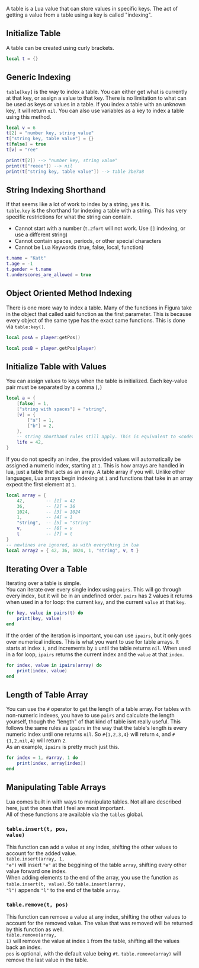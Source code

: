A table is a Lua value that can store values in specific keys. The act of getting a value from a table using a key is called "indexing".

## Initialize Table

A table can be created using curly brackets.

```lua
local t = {}
```

## Generic Indexing

<code>table[key]</code> is the way to index a table. You can either get what is currently at that key, or assign a value to that key. There is no limitation to what can be used as keys or values in a table. If you index a table with an unknown key, it will return <code>nil</code>. You can also use variables as a key to index a table using this method.

```lua
local v = 6
t[2] = "number key, string value"
t["string key, table value"] = {}
t[false] = true
t[v] = "ree"

print(t[2]) --> "number key, string value"
print(t["reeee"]) --> nil
print(t["string key, table value"]) --> table 3be7a8
```

## String Indexing Shorthand

If that seems like a lot of work to index by a string, yes it is.<br/>
<code>table.key</code> is the shorthand for indexing a table with a string. This has very specific restrictions for what the string can contain.

-   Cannot start with a number (<code>t.2fort</code> will not work. Use <code>[]</code> indexing, or use a different string)
-   Cannot contain spaces, periods, or other special characters
-   Cannot be Lua Keywords (true, false, local, function)

```lua
t.name = "Katt"
t.age = -1
t.gender = t.name
t.underscores_are_allowed = true
```

## Object Oriented Method Indexing

There is one more way to index a table. Many of the functions in Figura take in the object that called said function as the first parameter. This is because every object of the same type has the exact same functions. This is done via <code>table:key()</code>.<br/>

```lua
local posA = player:getPos()

local posB = player.getPos(player)
```

## Initialize Table with Values

You can assign values to keys when the table is initialized. Each key-value pair must be separated by a comma (<code>,</code>)<br/>

<!-- prettier-ignore -->
```lua
local a = {
    [false] = 1,
    ["string with spaces"] = "string",
    [v] = {
        ["a"] = 1,
        ["b"] = 2,
    },
    -- string shorthand rules still apply. This is equivalent to <code>["life"] = 42</code>
    life = 42,
}
```

If you do not specify an index, the provided values will automatically be assigned a numeric index, starting at <code>1</code>. This is how arrays are handled in lua, just a table that acts as an array. A table array if you will. Unlike other languages, Lua arrays begin indexing at <code>1</code> and functions that take in an array expect the first element at <code>1</code>.

<!-- prettier-ignore -->
```lua
local array = {
    42,        -- [1] = 42
    36,        -- [2] = 36
    1024,      -- [3] = 1024
    1,         -- [4] = 1
    "string",  -- [5] = "string"
    v,         -- [6] = v
    t          -- [7] = t
}
-- newlines are ignored, as with everything in lua
local array2 = { 42, 36, 1024, 1, "string", v, t }
```

## Iterating Over a Table

Iterating over a table is simple.<br/>
You can iterate over every single index using <code>pairs</code>. This will go through every index, but it will be in an undefined order. <code>pairs</code> has 2 values it returns when used in a for loop: the current <code>key</code>, and the current <code>value</code> at that <code>key</code>.<br/>

```lua
for key, value in pairs(t) do
    print(key, value)
end
```

If the order of the iteration is important, you can use <code>ipairs</code>, but it only goes over numerical indices. This is what you want to use for table arrays. It starts at index <code>1</code>, and increments by <code>1</code> until the table returns <code>nil</code>. When used in a for loop, <code>ipairs</code> returns the current index and the <code>value</code> at that <code>index</code>.<br/>

```lua
for index, value in ipairs(array) do
    print(index, value)
end
```

## Length of Table Array

You can use the <code>#</code> operator to get the length of a table array. For tables with non-numeric indexes, you have to use <code>pairs</code> and calculate the length yourself, though the "length" of that kind of table isnt really useful. This follows the same rules as <code>ipairs</code> in the way that the table's length is every numeric index until one returns <code>nil</code>. So <code>#{1,2,3,4}</code> will return <code>4</code>, and <code>#{1,2,nil,4}</code> will return <code>2</code>.<br/>
As an example, <code>ipairs</code> is pretty much just this.

```lua
for index = 1, #array, 1 do
    print(index, array[index])
end
```

## Manipulating Table Arrays

Lua comes built in with ways to manipulate tables. Not all are described here, just the ones that I feel are most important.<br/>
All of these functions are available via the <code>tables</code> global.

### <code>table.insert(t, pos, value)</code>

This function can add a value at any index, shifting the other values to account for the added value.<br/>
<code>table.insert(array, 1, "e")</code> will insert <code>"e"</code> at the beggining of the table <code>array</code>, shifting every other value forward one index.<br/>
When adding elements to the end of the array, you use the function as <code>table.insert(t, value)</code>. So <code>table.insert(array, "l")</code> appends <code>"l"</code> to the end of the table <code>array</code>.

### <code>table.remove(t, pos)</code>

This function can remove a value at any index, shifting the other values to account for the removed value. The value that was removed will be returned by this function as well.<br/>
<code>table.remove(array, 1)</code> will remove the value at index <code>1</code> from the table, shifting all the values back an index.<br/>
<code>pos</code> is optional, with the default value being <code>#t</code>. <code>table.remove(array)</code> will remove the last value in the table.
